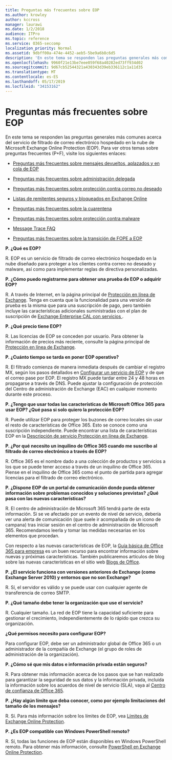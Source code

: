 ```yaml
---
title: Preguntas más frecuentes sobre EOP
ms.author: krowley
author: kccross
manager: laurawi
ms.date: 1/2/2018
audience: ITPro
ms.topic: reference
ms.service: O365-seccomp
localization_priority: Normal
ms.assetid: 9dbff00a-474e-4452-aeb5-5be9a6b8c6d5
description: 'En este tema se responden las preguntas generales más comunes acerca del servicio de filtrado de correo electrónico hospedado en la nube de Microsoft Exchange Online Protection (EOP). Para ver otros temas sobre preguntas frecuentes (P+F), visite los siguientes enlaces:'
ms.openlocfilehash: 9960f21e13be7eee059f68a40282ed73ff934d02
ms.sourcegitcommit: 9d67cb52544321a430343d39eb336112c1a11d35
ms.translationtype: MT
ms.contentlocale: es-ES
ms.lasthandoff: 05/17/2019
ms.locfileid: "34153162"
---
```

# <a name="eop-general-faq"></a>Preguntas más frecuentes sobre EOP

En este tema se responden las preguntas generales más comunes acerca del servicio de filtrado de correo electrónico hospedado en la nube de Microsoft Exchange Online Protection (EOP). Para ver otros temas sobre preguntas frecuentes (P+F), visite los siguientes enlaces:
  
- [Preguntas más frecuentes sobre mensajes devueltos, aplazados y en cola de EOP](eop-queued-deferred-and-bounced-messages-faq.md)
    
- [Preguntas más frecuentes sobre administración delegada](delegated-administration-faq.md)
    
- [Preguntas más frecuentes sobre protección contra correo no deseado](../anti-spam-protection-faq.md)
    
- [Listas de remitentes seguros y bloqueados en Exchange Online](../safe-sender-and-blocked-sender-lists-faq.md)
    
- [Preguntas más frecuentes sobre la cuarentena](../quarantine-faq.md)
    
- [Preguntas más frecuentes sobre protección contra malware](../anti-malware-protection-faq-eop.md)
    
- [Message Trace FAQ](http://technet.microsoft.com/library/aa49e3f9-a5b1-4410-aac2-ddbbf3f5bfb2.aspx)
    
- [Preguntas más frecuentes sobre la transición de FOPE a EOP](http://technet.microsoft.com/library/e0e76b89-b0d3-4c0a-bfc8-137b579e983b.aspx)
    
 **P. ¿Qué es EOP?**
  
R. EOP es un servicio de filtrado de correo electrónico hospedado en la nube diseñado para proteger a los clientes contra correo no deseado y malware, así como para implementar reglas de directiva personalizadas.
  
 **P. ¿Cómo puedo registrarme para obtener una prueba de EOP o adquirir EOP?**
  
R. A través de Internet, en la página principal de [Protección en línea de Exchange](https://go.microsoft.com/fwlink/p/?LinkId=279912). Tenga en cuenta que la funcionalidad para una versión de prueba es la misma que para una suscripción de pago, pero también incluye las características adicionales suministradas con el plan de suscripción de [ Exchange Enterprise CAL con servicios ](https://go.microsoft.com/fwlink/p/?LinkId=320619). 
  
 **P. ¿Qué precio tiene EOP?**
  
R. Las licencias de EOP se conceden por usuario. Para obtener la información de precios más reciente, consulte la página principal de [Protección en línea de Exchange](https://go.microsoft.com/fwlink/p/?LinkId=279912).
  
 **P. ¿Cuánto tiempo se tarda en poner EOP operativo?**
  
R. El filtrado comienza de manera inmediata después de cambiar el registro MX, según los pasos detallados en [Configurar un servicio de EOP](set-up-your-eop-service.md) y de que el correo pase por EOP. El registro MX puede tardar entre 24 y 48 horas en propagarse a través de DNS. Puede ajustar la configuración de protección del Centro de administración de Exchange (EAC) en cualquier momento durante este proceso.
  
 **P. ¿Tengo que usar todas las características de Microsoft Office 365 para usar EOP? ¿Qué pasa si solo quiero la protección EOP?**
  
R. Puede utilizar EOP para proteger los buzones de correo locales sin usar el resto de características de Office 365. Esto se conoce como una suscripción independiente. Puede encontrar una lista de características EOP en la [Descripción de servicio Protección en línea de Exchange](https://go.microsoft.com/fwlink/p/?LinkId=320619).
  
 **P. ¿Por qué necesito un inquilino de Office 365 cuando me suscribo al filtrado de correo electrónico a través de EOP?**
  
R. Office 365 es el nombre dado a una colección de productos y servicios a los que se puede tener acceso a través de un inquilino de Office 365. Piense en el inquilino de Office 365 como el punto de partida para agregar licencias para el filtrado de correo electrónico.
  
 **P. ¿Dispone EOP de un portal de comunicación donde pueda obtener información sobre problemas conocidos y soluciones previstas? ¿Qué pasa con las nuevas características?**
  
R. El centro de administración de Microsoft 365 tendrá parte de esta información. Si se ve afectado por un evento de nivel de servicio, debería ver una alerta de comunicación (que suele ir acompañada de un icono de campana) tras iniciar sesión en el centro de administración de Microsoft 365. Recomendamos leerla y tomar las medidas necesarias en los elementos que procedan.
  
Con respecto a las nuevas características de EOP, la [Guía básica de Office 365 para empresa](https://office.microsoft.com/en-us/products/office-365-roadmap-FX104343353.aspx) es un buen recurso para encontrar información sobre nuevas y próximas características. También publicaremos artículos de blog sobre las nuevas características en el sitio web [Blogs de Office](https://go.microsoft.com/fwlink/p/?LinkId=392724). 
  
 **P. ¿El servicio funciona con versiones anteriores de Exchange (como Exchange Server 2010) y entornos que no son Exchange?**
  
R. Sí, el servidor es válido y se puede usar con cualquier agente de transferencia de correo SMTP.
  
 **P. ¿Qué tamaño debe tener la organización que use el servicio?**
  
R. Cualquier tamaño. La red de EOP tiene la capacidad suficiente para gestionar el crecimiento, independientemente de lo rápido que crezca su organización.
  
 **¿Qué permisos necesito para configurar EOP?**
  
Para configurar EOP, debe ser un administrador global de Office 365 o un administrador de la compañía de Exchange (el grupo de roles de administración de la organización).
  
 **P. ¿Cómo sé que mis datos e información privada están seguros?**
  
R. Para obtener más información acerca de los pasos que se han realizado para garantizar la seguridad de sus datos y la información privada, incluida la información sobre los acuerdos de nivel de servicio (SLA), vaya al [Centro de confianza de Office 365](https://go.microsoft.com/fwlink/p/?LinkId=285405).
  
 **P. ¿Hay algún límite que deba conocer, como por ejemplo limitaciones del tamaño de los mensajes?**
  
R. Sí. Para más información sobre los límites de EOP, vea [Límites de Exchange Online Protection](https://go.microsoft.com/fwlink/p/?LinkId=402617). 
  
 **P. ¿Es EOP compatible con Windows PowerShell remoto?**
  
R. Sí, todas las funciones de EOP están disponibles en Windows PowerShell remoto. Para obtener más información, consulte [PowerShell en Exchange Online Protection](http://technet.microsoft.com/library/f7918a88-774a-405e-945b-bc2f5ee9f748.aspx).
  

